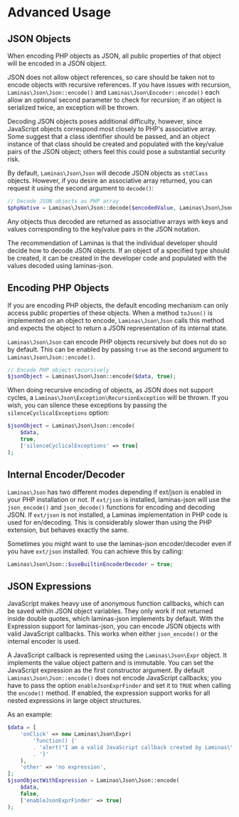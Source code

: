 # Advanced Usage

## JSON Objects

When encoding PHP objects as JSON, all public properties of that object will be
encoded in a JSON object.

JSON does not allow object references, so care should be taken not to encode
objects with recursive references. If you have issues with recursion,
`Laminas\Json\Json::encode()` and `Laminas\Json\Encoder::encode()` each allow an
optional second parameter to check for recursion; if an object is serialized
twice, an exception will be thrown.

Decoding JSON objects poses additional difficulty, however, since JavaScript
objects correspond most closely to PHP's associative array. Some suggest that a
class identifier should be passed, and an object instance of that class should
be created and populated with the key/value pairs of the JSON object; others
feel this could pose a substantial security risk.

By default, `Laminas\Json\Json` will decode JSON objects as `stdClass` objects.
However, if you desire an associative array returned, you can request it using
the second argument to `decode()`:

```php
// Decode JSON objects as PHP array
$phpNative = Laminas\Json\Json::decode($encodedValue, Laminas\Json\Json::TYPE_ARRAY);
```

Any objects thus decoded are returned as associative arrays with keys and values
corresponding to the key/value pairs in the JSON notation.

The recommendation of Laminas is that the individual developer should
decide how to decode JSON objects. If an object of a specified type should be
created, it can be created in the developer code and populated with the values
decoded using laminas-json.

## Encoding PHP Objects

If you are encoding PHP objects, the default encoding mechanism can only
access public properties of these objects. When a method `toJson()` is
implemented on an object to encode, `Laminas\Json\Json` calls this method and
expects the object to return a JSON representation of its internal state.

`Laminas\Json\Json` can encode PHP objects recursively but does not do so by
default. This can be enabled by passing `true` as the second argument to
`Laminas\Json\Json::encode()`.

```php
// Encode PHP object recursively
$jsonObject = Laminas\Json\Json::encode($data, true);
```

When doing recursive encoding of objects, as JSON does not support cycles, a
`Laminas\Json\Exception\RecursionException` will be thrown. If you wish, you can
silence these exceptions by passing the `silenceCyclicalExceptions` option:

```php
$jsonObject = Laminas\Json\Json::encode(
    $data,
    true,
    ['silenceCyclicalExceptions' => true]
);
```

## Internal Encoder/Decoder

`Laminas\Json` has two different modes depending if ext/json is enabled in your PHP
installation or not. If `ext/json` is installed, laminas-json will use the
`json_encode()` and `json_decode()` functions for encoding and decoding JSON. If
`ext/json` is not installed, a Laminas implementation in PHP code is used
for en/decoding. This is considerably slower than using the PHP extension, but
behaves exactly the same.

Sometimes you might want to use the laminas-json encoder/decoder even if you have
`ext/json` installed. You can achieve this by calling:

```php
Laminas\Json\Json::$useBuiltinEncoderDecoder = true;
```

## JSON Expressions

JavaScript makes heavy use of anonymous function callbacks, which can be saved
within JSON object variables. They only work if not returned inside double
quotes, which laminas-json implements by default. With the Expression support for
laminas-json, you can encode JSON objects with valid JavaScript callbacks.
This works when either `json_encode()` or the internal encoder is used.

A JavaScript callback is represented using the `Laminas\Json\Expr` object. It
implements the value object pattern and is immutable. You can set the JavaScript
expression as the first constructor argument. By default
`Laminas\Json\Json::encode()` does not encode JavaScript callbacks; you have to
pass the option `enableJsonExprFinder` and set it to `TRUE` when calling the
`encode()` method. If enabled, the expression support works for all nested
expressions in large object structures.

As an example:

```php
$data = [
    'onClick' => new Laminas\Json\Expr(
        'function() {'
        . 'alert("I am a valid JavaScript callback created by Laminas\\Json");'
        . '}'
    ),
    'other' => 'no expression',
];
$jsonObjectWithExpression = Laminas\Json\Json::encode(
    $data,
    false,
    ['enableJsonExprFinder' => true]
);
```
